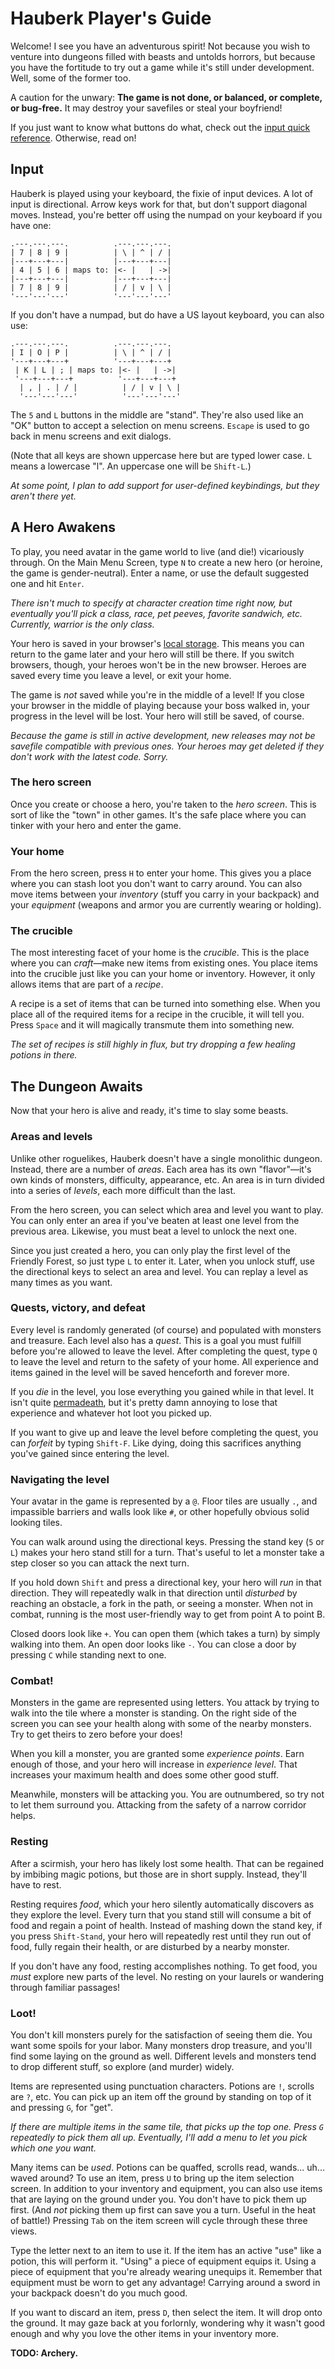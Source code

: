 # Hauberk Player's Guide

Welcome! I see you have an adventurous spirit! Not because you wish to venture into dungeons filled with beasts and untolds horrors, but because you have the fortitude to try out a game while it's still under development. Well, some of the former too.

A caution for the unwary: **The game is not done, or balanced, or complete, or bug-free.** It may destroy your savefiles or steal your boyfriend!

If you just want to know what buttons do what, check out the [input quick reference][]. Otherwise, read on!

[input quick reference]: input.html

## Input

Hauberk is played using your keyboard, the fixie of input devices. A lot of input is directional. Arrow keys work for that, but don't support diagonal moves. Instead, you're better off using the numpad on your keyboard if you have one:

    .---.---.---.          .---.---.---.
    | 7 | 8 | 9 |          | \ | ^ | / |
    |---+---+---|          |---+---+---|
    | 4 | 5 | 6 | maps to: |<- |   | ->|
    |---+---+---|          |---+---+---|
    | 7 | 8 | 9 |          | / | v | \ |
    '---'---'---'          '---'---'---'

If you don't have a numpad, but do have a US layout keyboard, you can also use:

    .---.---.---.          .---.---.---.
    | I | O | P |          | \ | ^ | / |
    '---+---+---+          '---+---+---+
     | K | L | ; | maps to: |<- |   | ->|
     '---+---+---+          '---+---+---+
      | , | . | / |          | / | v | \ |
      '---'---'---'          '---'---'---'

The `5` and `L` buttons in the middle are "stand". They're also used like an "OK" button to accept a selection on menu screens. `Escape` is used to go back in menu screens and exit dialogs.

(Note that all keys are shown uppercase here but are typed lower case. `L` means a lowercase "l". An uppercase one will be `Shift-L`.)

*At some point, I plan to add support for user-defined keybindings, but they aren't there yet.*

## A Hero Awakens

To play, you need avatar in the game world to live (and die!) vicariously through. On the Main Menu Screen, type `N` to create a new hero (or heroine, the game is gender-neutral). Enter a name, or use the default suggested one and hit `Enter`.

*There isn't much to specify at character creation time right now, but eventually you'll pick a class, race, pet peeves, favorite sandwich, etc. Currently, warrior is the only class.*

Your hero is saved in your browser's [local storage][]. This means you can return to the game later and your hero will still be there. If you switch browsers, though, your heroes won't be in the new browser. Heroes are saved every time you leave a level, or exit your home.

[local storage]: https://developer.mozilla.org/en-US/docs/Web/Guide/API/DOM/Storage#localStorage

The game is *not* saved while you're in the middle of a level! If you close your browser in the middle of playing because your boss walked in, your progress in the level will be lost. Your hero will still be saved, of course.

*Because the game is still in active development, new releases may not be savefile compatible with previous ones. Your heroes may get deleted if they don't work with the latest code. Sorry.*

### The hero screen

Once you create or choose a hero, you're taken to the *hero screen*. This is sort of like the "town" in other games. It's the safe place where you can tinker with your hero and enter the game.

### Your home

From the hero screen, press `H` to enter your home. This gives you a place where you can stash loot you don't want to carry around. You can also move items between your *inventory* (stuff you carry in your backpack) and your *equipment* (weapons and armor you are currently wearing or holding).

### The crucible

The most interesting facet of your home is the *crucible*. This is the place where you can *craft*&mdash;make new items from existing ones. You place items into the crucible just like you can your home or inventory. However, it only allows items that are part of a *recipe*.

A recipe is a set of items that can be turned into something else. When you place all of the required items for a recipe in the crucible, it will tell you. Press `Space` and it will magically transmute them into something new.

*The set of recipes is still highly in flux, but try dropping a few healing potions in there.*

## The Dungeon Awaits

Now that your hero is alive and ready, it's time to slay some beasts.

### Areas and levels

Unlike other roguelikes, Hauberk doesn't have a single monolithic dungeon. Instead, there are a number of *areas*. Each area has its own "flavor"&mdash;it's own kinds of monsters, difficulty, appearance, etc. An area is in turn divided into a series of *levels*, each more difficult than the last.

From the hero screen, you can select which area and level you want to play. You can only enter an area if you've beaten at least one level from the previous area. Likewise, you must beat a level to unlock the next one.

Since you just created a hero, you can only play the first level of the Friendly Forest, so just type `L` to enter it. Later, when you unlock stuff, use the directional keys to select an area and level. You can replay a level as many times as you want.

### Quests, victory, and defeat

Every level is randomly generated (of course) and populated with monsters and treasure. Each level also has a *quest*. This is a goal you must fulfill before you're allowed to leave the level. After completing the quest, type `Q` to leave the level and return to the safety of your home. All experience and items gained in the level will be saved henceforth and forever more.

If you *die* in the level, you lose everything you gained while in that level. It isn't quite [permadeath][], but it's pretty damn annoying to lose that experience and whatever hot loot you picked up.

[permadeath]: http://en.wikipedia.org/wiki/Permanent_death

If you want to give up and leave the level before completing the quest, you can *forfeit* by typing `Shift-F`. Like dying, doing this sacrifices anything you've gained since entering the level.

### Navigating the level

Your avatar in the game is represented by a `@`. Floor tiles are usually `.`, and impassible barriers and walls look like `#`, or other hopefully obvious solid looking tiles.

You can walk around using the directional keys. Pressing the stand key (`5` or `L`) makes your hero stand still for a turn. That's useful to let a monster take a step closer so you can attack the next turn.

If you hold down `Shift` and press a directional key, your hero will *run* in that direction. They will repeatedly walk in that direction until *disturbed* by reaching an obstacle, a fork in the path, or seeing a monster. When not in combat, running is the most user-friendly way to get from point A to point B.

Closed doors look like `+`. You can open them (which takes a turn) by simply walking into them. An open door looks like `-`. You can close a door by pressing `C` while standing next to one.

### Combat!

Monsters in the game are represented using letters. You attack by trying to walk into the tile where a monster is standing. On the right side of the screen you can see your health along with some of the nearby monsters. Try to get theirs to zero before your does!

When you kill a monster, you are granted some *experience points*. Earn enough of those, and your hero will increase in *experience level*. That increases your maximum health and does some other good stuff.

Meanwhile, monsters will be attacking you. You are outnumbered, so try not to let them surround you. Attacking from the safety of a narrow corridor helps.

### Resting

After a scirmish, your hero has likely lost some health. That can be regained by imbibing magic potions, but those are in short supply. Instead, they'll have to rest.

Resting requires *food*, which your hero silently automatically discovers as they explore the level. Every turn that you stand still will consume a bit of food and regain a point of health. Instead of mashing down the stand key, if you press `Shift-Stand`, your hero will repeatedly rest until they run out of food, fully regain their health, or are disturbed by a nearby monster.

If you don't have any food, resting accomplishes nothing. To get food, you *must* explore new parts of the level. No resting on your laurels or wandering through familiar passages!

### Loot!

You don't kill monsters purely for the satisfaction of seeing them die. You want some spoils for your labor. Many monsters drop treasure, and you'll find some laying on the ground as well. Different levels and monsters tend to drop different stuff, so explore (and murder) widely.

Items are represented using punctuation characters. Potions are `!`, scrolls are `?`, etc. You can pick up an item off the ground by standing on top of it and pressing `G`, for "get".

*If there are multiple items in the same tile, that picks up the top one. Press `G` repeatedly to pick them all up. Eventually, I'll add a menu to let you pick which one you want.*

Many items can be *used*. Potions can be quaffed, scrolls read, wands... uh... waved around? To use an item, press `U` to bring up the item selection screen. In addition to your inventory and equipment, you can also use items that are laying on the ground under you. You don't have to pick them up first. (And *not* picking them up first can save you a turn. Useful in the heat of battle!) Pressing `Tab` on the item screen will cycle through these three views.

Type the letter next to an item to use it. If the item has an active "use" like a potion, this will perform it. "Using" a piece of equipment equips it. Using a piece of equipment that you're already wearing unequips it. Remember that equipment must be worn to get any advantage! Carrying around a sword in your backpack doesn't do you much good.

If you want to discard an item, press `D`, then select the item. It will drop onto the ground. It may gaze back at you forlornly, wondering why it wasn't good enough and why you love the other items in your inventory more.

**TODO: Archery.**
